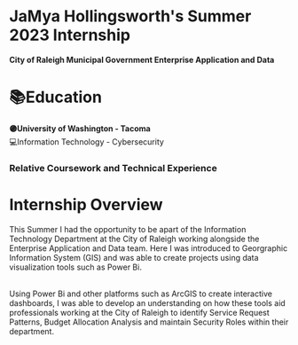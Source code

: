# JaMya Hollingsworth's Summer 2023 Internship
**City of Raleigh Municipal Government Enterprise Application and Data**

# 📚Education
 <b>🟣University of Washington - Tacoma </b> <br/>
 💻Information Technology - Cybersecurity 
<h3>Relative Coursework and Technical Experience</h3>





<h1>Internship Overview</h1>
This Summer I had the opportunity to be apart of the Information Technology Department at the City of Raleigh 
working alongside the Enterprise Application and Data team. Here I was introduced to Georgraphic Information
System (GIS) and was able to create projects using data visualization tools such as Power Bi. </br> </br>

Using Power Bi and other platforms such as ArcGIS to create interactive dashboards, I was able to develop an understanding 
on how these tools aid professionals working at the City of Raleigh to identify Service Request Patterns, Budget Allocation Analysis and 
maintain Security Roles within their department.

